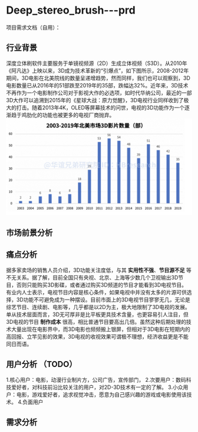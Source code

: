 # Deep_stereo_brush---prd
项目需求文档（自用）：

## 行业背景
深度立体刷软件主要服务于单镜视频源（2D）生成立体视频（S3D）。从2010年《阿凡达》上映以来，3D成为技术革新的“引爆点”，如下图所示，2008-2012年期间，3D电影在北美院线的数量呈递增趋势，然而同样，我们也可以观察到，3D电影数量已从2016年的51部跌至2019年的35部，跌幅达32%。近年来，3D技术不再作为一个电影制作公司对于影视大作的必选项，如时代华纳公司，最近的一部3D大作可以追溯到2015年的《星球大战：原力觉醒》，3D电视行业同样收到了极大的打击。随着2013年4K，OLED等屏幕技术的问世，电视的3D功能作为一个逐渐趋于鸡肋化的功能也被更多的电视厂商抛弃。
![img](https://github.com/kabiyangyang/Deep_stereo_brush---prd/blob/main/img/截屏2021-08-17%2012.55.56.png)

## 市场前景分析

## 痛点分析
据多家卖场的销售人员介绍，3D功能关注度低，与其 __实用性不强__、__节目源不足__ 等不无关系。据了解，目前全国只有央视、北京、上海等少数几个卫视输出3D节目，否则只能购买3D影碟，或者通过购买3D频道的节目才能看到3D电视节目。有业内人士表示，电视节目内容是核心条件，如果电视中并没有太多的片源可供选择，3D功能不可避免成为一种摆设。目前市面上的3D电视节目寥寥无几，无论是综艺节目、连续剧、电影等，几乎都是以2D为主，极大地限制了3D电视的发展。单从技术层面而言，3D无可厚非是比平板更具技术含量，也更容易引人注目，但3D电视的节目 __制作成本__ 很高，相比普通节目要高出几倍。虽然这种后期处理的技术大量出现在电影界中，而3D电影也频频搬上银屏，但相对于3D电影在短期内的高回报、立竿见影的效果，3D电视的收视效果可谓极不理想，经济收益更是不能同日而语。

## 用户分析 （TODO）
1.核心用户：电影，动漫行业制片方，公司广告，宣传部门，
2.次要用户：数码科技爱好者，对科技前沿比较关注的用户，对2D-3D技术有一定的了解。
3.小众用户：电影，游戏爱好者，追求视觉冲击，愿意为自己感兴趣的游戏或电影使用该技术。
4.负面用户


## 需求分析






